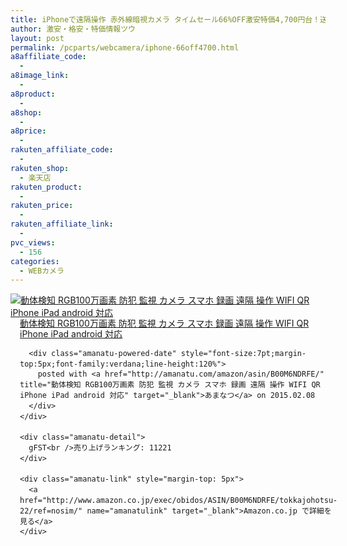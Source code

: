 ```yaml
---
title: iPhoneで遠隔操作 赤外線暗視カメラ タイムセール66%OFF激安特価4,700円台！送料無料！
author: 激安・格安・特価情報ツウ
layout: post
permalink: /pcparts/webcamera/iphone-66off4700.html
a8affiliate_code:
  - 
a8image_link:
  - 
a8product:
  - 
a8shop:
  - 
a8price:
  - 
rakuten_affiliate_code:
  - 
rakuten_shop:
  - 楽天店
rakuten_product:
  - 
rakuten_price:
  - 
rakuten_affiliate_link:
  - 
pvc_views:
  - 156
categories:
  - WEBカメラ
---
```

<div class="amanatu-box" style="margin-bottom:0px;">
  <div class="amanatu-image" style="float:left;">
    <a href="http://www.amazon.co.jp/exec/obidos/ASIN/B00M6NDRFE/tokkajohotsu-22/ref=nosim/" name="amanatulink" target="_blank"><img src="http://i0.wp.com/ecx.images-amazon.com/images/I/41hzlo4%2BL-L._SL160_.jpg?w=546" alt="動体検知 RGB100万画素 防犯 監視 カメラ スマホ 録画 遠隔 操作 WIFI QR iPhone iPad android 対応" style="border: none;" data-recalc-dims="1" /></a>
  </div>
  
  <div class="amanatu-info" style="float:left;margin-left:15px;line-height:120%">
    <div class="amanatu-name" style="margin-bottom:10px;line-height:120%">
      <a href="http://www.amazon.co.jp/exec/obidos/ASIN/B00M6NDRFE/tokkajohotsu-22/ref=nosim/" name="amanatulink" target="_blank">動体検知 RGB100万画素 防犯 監視 カメラ スマホ 録画 遠隔 操作 WIFI QR iPhone iPad android 対応</a> 
      
      <div class="amanatu-powered-date" style="font-size:7pt;margin-top:5px;font-family:verdana;line-height:120%">
        posted with <a href="http://amanatu.com/amazon/asin/B00M6NDRFE/" title="動体検知 RGB100万画素 防犯 監視 カメラ スマホ 録画 遠隔 操作 WIFI QR iPhone iPad android 対応" target="_blank">あまなつ</a> on 2015.02.08
      </div>
    </div>
    
    <div class="amanatu-detail">
      gFST<br />売り上げランキング: 11221
    </div>
    
    <div class="amanatu-link" style="margin-top: 5px">
      <a href="http://www.amazon.co.jp/exec/obidos/ASIN/B00M6NDRFE/tokkajohotsu-22/ref=nosim/" name="amanatulink" target="_blank">Amazon.co.jp で詳細を見る</a>
    </div>
  </div>
  
  <div class="amanatu-footer" style="clear: left">
  </div>
</div>